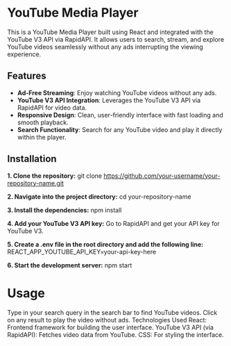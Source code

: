 # YouTube Media Player

This is a YouTube Media Player built using React and integrated with the YouTube V3 API via RapidAPI. It allows users to search, stream, and explore YouTube videos seamlessly without any ads interrupting the viewing experience.

## Features

- **Ad-Free Streaming**: Enjoy watching YouTube videos without any ads.
- **YouTube V3 API Integration**: Leverages the YouTube V3 API via RapidAPI for video data.
- **Responsive Design**: Clean, user-friendly interface with fast loading and smooth playback.
- **Search Functionality**: Search for any YouTube video and play it directly within the player.

## Installation

**1. Clone the repository:**
     git clone https://github.com/your-username/your-repository-name.git

**2. Navigate into the project directory:**
     cd your-repository-name

**3. Install the dependencies:**
     npm install

**4. Add your YouTube V3 API key:**
     Go to RapidAPI and get your API key for YouTube V3.

**5. Create a .env file in the root directory and add the following line:**
     REACT_APP_YOUTUBE_API_KEY=your-api-key-here

**6. Start the development server:**
     npm start
  
# Usage
Type in your search query in the search bar to find YouTube videos.
Click on any result to play the video without ads.
Technologies Used
React: Frontend framework for building the user interface.
YouTube V3 API (via RapidAPI): Fetches video data from YouTube.
CSS: For styling the interface.

